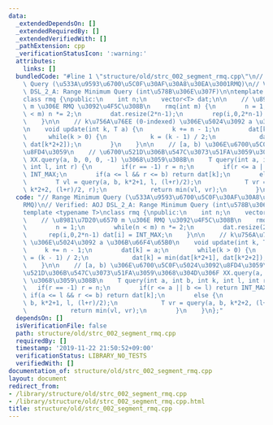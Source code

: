 ```yaml
---
data:
  _extendedDependsOn: []
  _extendedRequiredBy: []
  _extendedVerifiedWith: []
  _pathExtension: cpp
  _verificationStatusIcon: ':warning:'
  attributes:
    links: []
  bundledCode: "#line 1 \"structure/old/strc_002_segment_rmq.cpp\"\n// Range Minimum\
    \ Query (\u533A\u9593\u6700\u5C0F\u30AF\u30A8\u30EA\u3001RMQ)\n// Verified: AOJ\
    \ DSL_2_A: Range Minimum Query (int\u578B\u306E\u307F)\n\ntemplate <typename T>\n\
    class rmq {\npublic:\n    int n;\n    vector<T> dat;\n\n    // \u8981\u7D20\u6570\
    \ m \u306E RMQ \u3092\u4F5C\u308B\n    rmq(int m) {\n        n = 1;\n        while(n\
    \ < m) n *= 2;\n        dat.resize(2*n-1);\n        rep(i,0,2*n-1) dat[i] = INT_MAX;\n\
    \    }\n\n    // k\u756A\u76EE (0-indexed) \u306E\u5024\u3092 a \u306B\u66F4\u65B0\
    \n    void update(int k, T a) {\n        k += n - 1;\n        dat[k] = a;\n  \
    \      while(k > 0) {\n            k = (k - 1) / 2;\n            dat[k] = min(dat[k*2+1],\
    \ dat[k*2+2]);\n        }\n    }\n\n    // [a, b) \u306E\u6700\u5C0F\u5024\u3092\
    \u8FD4\u3059\n    // \u6700\u521D\u306B\u547C\u3073\u51FA\u3059\u3068\u304D\u306F\
    \ XX.query(a, b, 0, 0, -1) \u3068\u3059\u308B\n    T query(int a, int b, int k,\
    \ int l, int r) {\n        if(r == -1) r = n;\n        if(r <= a || b <= l) return\
    \ INT_MAX;\n        if(a <= l && r <= b) return dat[k];\n        else {\n    \
    \        T vl = query(a, b, k*2+1, l, (l+r)/2);\n            T vr = query(a, b,\
    \ k*2+2, (l+r)/2, r);\n            return min(vl, vr);\n        }\n    }\n};\n"
  code: "// Range Minimum Query (\u533A\u9593\u6700\u5C0F\u30AF\u30A8\u30EA\u3001\
    RMQ)\n// Verified: AOJ DSL_2_A: Range Minimum Query (int\u578B\u306E\u307F)\n\n\
    template <typename T>\nclass rmq {\npublic:\n    int n;\n    vector<T> dat;\n\n\
    \    // \u8981\u7D20\u6570 m \u306E RMQ \u3092\u4F5C\u308B\n    rmq(int m) {\n\
    \        n = 1;\n        while(n < m) n *= 2;\n        dat.resize(2*n-1);\n  \
    \      rep(i,0,2*n-1) dat[i] = INT_MAX;\n    }\n\n    // k\u756A\u76EE (0-indexed)\
    \ \u306E\u5024\u3092 a \u306B\u66F4\u65B0\n    void update(int k, T a) {\n   \
    \     k += n - 1;\n        dat[k] = a;\n        while(k > 0) {\n            k\
    \ = (k - 1) / 2;\n            dat[k] = min(dat[k*2+1], dat[k*2+2]);\n        }\n\
    \    }\n\n    // [a, b) \u306E\u6700\u5C0F\u5024\u3092\u8FD4\u3059\n    // \u6700\
    \u521D\u306B\u547C\u3073\u51FA\u3059\u3068\u304D\u306F XX.query(a, b, 0, 0, -1)\
    \ \u3068\u3059\u308B\n    T query(int a, int b, int k, int l, int r) {\n     \
    \   if(r == -1) r = n;\n        if(r <= a || b <= l) return INT_MAX;\n       \
    \ if(a <= l && r <= b) return dat[k];\n        else {\n            T vl = query(a,\
    \ b, k*2+1, l, (l+r)/2);\n            T vr = query(a, b, k*2+2, (l+r)/2, r);\n\
    \            return min(vl, vr);\n        }\n    }\n};"
  dependsOn: []
  isVerificationFile: false
  path: structure/old/strc_002_segment_rmq.cpp
  requiredBy: []
  timestamp: '2019-11-22 21:50:52+09:00'
  verificationStatus: LIBRARY_NO_TESTS
  verifiedWith: []
documentation_of: structure/old/strc_002_segment_rmq.cpp
layout: document
redirect_from:
- /library/structure/old/strc_002_segment_rmq.cpp
- /library/structure/old/strc_002_segment_rmq.cpp.html
title: structure/old/strc_002_segment_rmq.cpp
---
```

